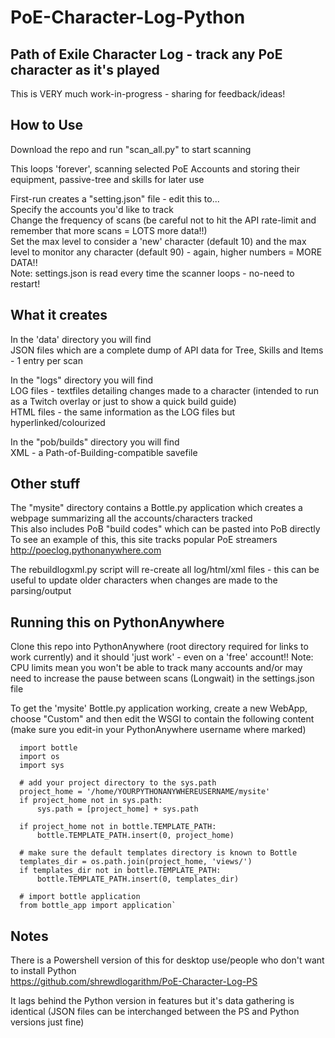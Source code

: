 # PoE-Character-Log-Python #
## Path of Exile Character Log - track any PoE character as it's played ##

This is VERY much work-in-progress - sharing for feedback/ideas!

## How to Use ##
Download the repo and run "scan_all.py" to start scanning

This loops 'forever', scanning selected PoE Accounts and storing their equipment, passive-tree and skills for later use

First-run  creates a "setting.json" file - edit this to...  
Specify the accounts you'd like to track  
Change the frequency of scans (be careful not to hit the API rate-limit and remember that more scans = LOTS more data!!)  
Set the max level to consider a 'new' character (default 10) and the max level to monitor any character (default 90) - again, higher numbers = MORE DATA!!  
Note: settings.json is read every time the scanner loops - no-need to restart!

## What it creates ##
In the 'data' directory you will find  
JSON files which are a complete dump of API data for Tree, Skills and Items - 1 entry per scan

In the "logs" directory you will find  
LOG files - textfiles detailing changes made to a character (intended to run as a Twitch overlay or just to show a quick build guide)  
HTML files - the same information as the LOG files but hyperlinked/colourized 

In the "pob/builds" directory you will find  
XML - a Path-of-Building-compatible savefile 

## Other stuff ##
The "mysite" directory contains a Bottle.py application which creates a webpage summarizing all the accounts/characters tracked  
This also includes PoB "build codes" which can be pasted into PoB directly  
To see an example of this, this site tracks popular PoE streamers  
http://poeclog.pythonanywhere.com

The rebuildlogxml.py script will re-create all log/html/xml files - this can be useful to update older characters when changes are made to the parsing/output

## Running this on PythonAnywhere ##
Clone this repo into PythonAnywhere (root directory required for links to work currently) and it should 'just work' - even on a 'free' account!!
Note: CPU limits mean you won't be able to track many accounts and/or may need to increase the pause between scans (Longwait) in the settings.json file

To get the 'mysite' Bottle.py application working, create a new WebApp, choose "Custom" and then edit the WSGI to contain the following content (make sure you edit-in your PythonAnywhere username where marked)
```
  import bottle
  import os
  import sys
  
  # add your project directory to the sys.path
  project_home = '/home/YOURPYTHONANYWHEREUSERNAME/mysite'
  if project_home not in sys.path:
      sys.path = [project_home] + sys.path
  
  if project_home not in bottle.TEMPLATE_PATH:
      bottle.TEMPLATE_PATH.insert(0, project_home)
  
  # make sure the default templates directory is known to Bottle
  templates_dir = os.path.join(project_home, 'views/')
  if templates_dir not in bottle.TEMPLATE_PATH:
      bottle.TEMPLATE_PATH.insert(0, templates_dir)
  
  # import bottle application
  from bottle_app import application`
```

## Notes ##
There is  a Powershell version of this for desktop use/people who don't want to install Python  
https://github.com/shrewdlogarithm/PoE-Character-Log-PS

It lags behind the Python version in features but it's data gathering is identical (JSON files can be interchanged between the PS and Python versions just fine)
